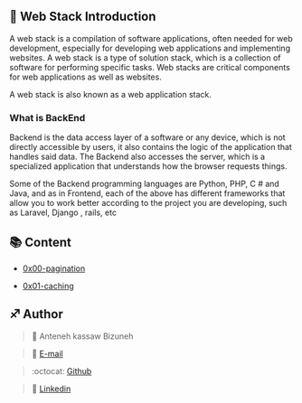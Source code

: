 ## :orange_book: Web Stack Introduction

A web stack is a compilation of software applications, often needed for web development, especially for developing web applications and implementing websites. A web stack is a type of solution stack, which is a collection of software for performing specific tasks. Web stacks are critical components for web applications as well as websites.

A web stack is also known as a web application stack.

### What is BackEnd

Backend is the data access layer of a software or any device, which is not directly accessible by users, it also contains the logic of the application that handles said data. The Backend also accesses the server, which is a specialized application that understands how the browser requests things.

Some of the Backend programming  languages are Python, PHP, C # and Java, and as in Frontend, each of the above has different frameworks that allow you to work better according to the project you are developing, such as Laravel, Django , rails, etc


## :books: Content

- [0x00-pagination](/0x00-pagination)

- [0x01-caching](/0x01-caching)






## :sagittarius: Author

> :man: Anteneh kassaw Bizuneh

> :e-mail: [E-mail](antukassaw1@gmail.com)

> :octocat: [Github](https://github.com/Anteneh2121)

> :blue_book: [Linkedin](https://www.linkedin.com/in/anteneh-kassaw-bizuneh-334430212/)



